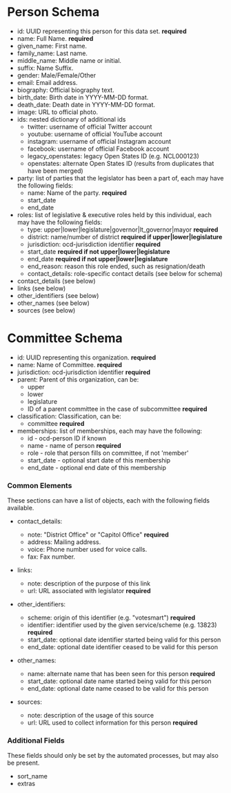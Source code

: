 # Person Schema

* id: UUID representing this person for this data set.  **required**
* name: Full Name.  **required**
* given_name: First name.
* family_name: Last name.
* middle_name: Middle name or initial.
* suffix: Name Suffix.
* gender: Male/Female/Other
* email: Email address.
* biography: Official biography text.
* birth_date: Birth date in YYYY-MM-DD format.
* death_date: Death date in YYYY-MM-DD format.
* image: URL to official photo.
* ids:  nested dictionary of additional ids
    * twitter: username of official Twitter account
    * youtube: username of official YouTube account
    * instagram: username of official Instagram account
    * facebook: username of official Facebook account
    * legacy_openstates: legacy Open States ID (e.g. NCL000123)
    * openstates: alternate Open States ID (results from duplicates that have been merged)
* party: list of parties that the legislator has been a part of, each may have the following fields:
    * name: Name of the party.    **required**
    * start_date
    * end_date
* roles: list of legislative & executive roles held by this individual, each may have the following fields:
    * type: upper|lower|legislature|governor|lt_governor|mayor    **required**
    * district: name/number of district   **required if upper|lower|legislature**
    * jurisdiction: ocd-jurisdiction identifier **required**
    * start_date  **required if not upper|lower|legislature**
    * end_date    **required if not upper|lower|legislature**
    * end_reason: reason this role ended, such as resignation/death
    * contact_details: role-specific contact details (see below for schema)
* contact_details (see below)
* links (see below)
* other_identifiers (see below)
* other_names (see below)
* sources (see below)

# Committee Schema

* id: UUID representing this organization.  **required**
* name: Name of Committee.  **required**
* jurisdiction: ocd-jurisdiction identifier **required**
* parent: Parent of this organization, can be:
    * upper
    * lower
    * legislature
    * ID of a parent committee in the case of subcommittee
    **required**
* classification: Classification, can be:
    * committee
    **required**
* memberships: list of memberships, each may have the following:
    * id - ocd-person ID if known
    * name - name of person **required**
    * role - role that person fills on committee, if not 'member'
    * start_date - optional start date of this membership
    * end_date - optional end date of this membership

### Common Elements

These sections can have a list of objects, each with the following fields available.

* contact_details: 
    * note: "District Office" or "Capitol Office"  **required**
    * address: Mailing address.
    * voice: Phone number used for voice calls.
    * fax: Fax number.

* links:
    * note: description of the purpose of this link
    * url: URL associated with legislator **required**

* other_identifiers:
    * scheme: origin of this identifier (e.g. "votesmart")        **required**
    * identifier: identifier used by the given service/scheme (e.g. 13823)    **required**
    * start_date: optional date identifier started being valid for this person
    * end_date: optional date identifier ceased to be valid for this person

* other_names:
    * name: alternate name that has been seen for this person **required**
    * start_date: optional date name started being valid for this person
    * end_date: optional date name ceased to be valid for this person

* sources:
    * note: description of the usage of this source
    * url: URL used to collect information for this person **required**


### Additional Fields

These fields should only be set by the automated processes, but may also be present.
* sort_name
* extras
